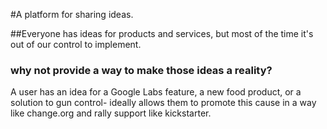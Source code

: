 #A platform for sharing ideas.

##Everyone has ideas for products and services, but most of the time it's out of our control to implement. 
### why not provide a way to make those ideas a reality?

A user has an idea for a Google Labs feature, a new food product, or a solution to gun control- ideally allows them to promote this cause in a way like change.org and rally support like kickstarter.


